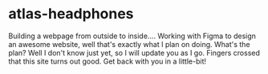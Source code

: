 # atlas-headphones

Building a webpage from outside to inside....
Working with Figma to design an awesome website, well that's exactly what I plan on doing.  What's the plan?  Well I don't know just yet, so I will update you as I go.  Fingers crossed that this site turns out good.  Get back with you in a little-bit!
